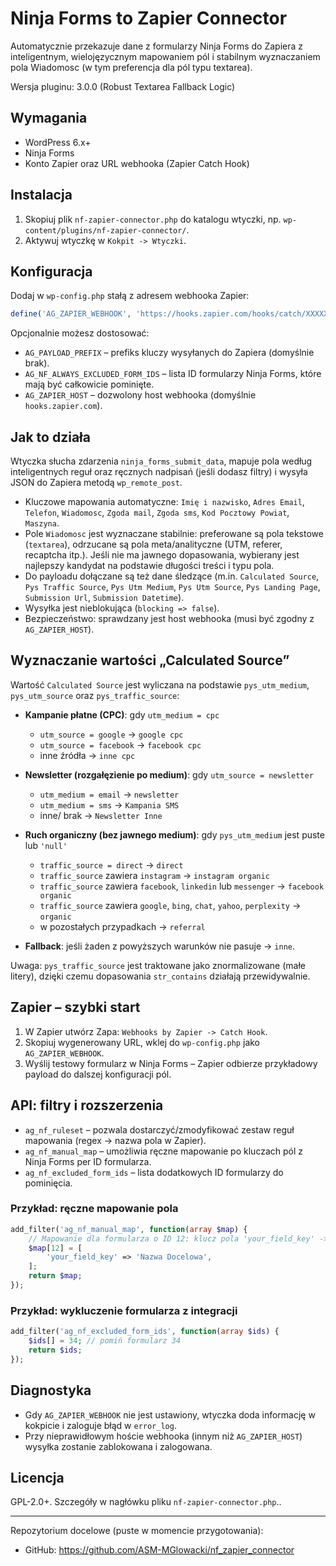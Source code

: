 # Ninja Forms to Zapier Connector

Automatycznie przekazuje dane z formularzy Ninja Forms do Zapiera z inteligentnym, wielojęzycznym mapowaniem pól i stabilnym wyznaczaniem pola Wiadomosc (w tym preferencja dla pól typu textarea).

Wersja pluginu: 3.0.0 (Robust Textarea Fallback Logic)

## Wymagania

- WordPress 6.x+
- Ninja Forms
- Konto Zapier oraz URL webhooka (Zapier Catch Hook)

## Instalacja

1. Skopiuj plik `nf-zapier-connector.php` do katalogu wtyczki, np. `wp-content/plugins/nf-zapier-connector/`.
2. Aktywuj wtyczkę w `Kokpit -> Wtyczki`.

## Konfiguracja

Dodaj w `wp-config.php` stałą z adresem webhooka Zapier:

```php
define('AG_ZAPIER_WEBHOOK', 'https://hooks.zapier.com/hooks/catch/XXXXXXXXX/XXXXXXXXX');
```

Opcjonalnie możesz dostosować:

- `AG_PAYLOAD_PREFIX` – prefiks kluczy wysyłanych do Zapiera (domyślnie brak).
- `AG_NF_ALWAYS_EXCLUDED_FORM_IDS` – lista ID formularzy Ninja Forms, które mają być całkowicie pominięte.
- `AG_ZAPIER_HOST` – dozwolony host webhooka (domyślnie `hooks.zapier.com`).

## Jak to działa

Wtyczka słucha zdarzenia `ninja_forms_submit_data`, mapuje pola według inteligentnych reguł oraz ręcznych nadpisań (jeśli dodasz filtry) i wysyła JSON do Zapiera metodą `wp_remote_post`.

- Kluczowe mapowania automatyczne: `Imię i nazwisko`, `Adres Email`, `Telefon`, `Wiadomosc`, `Zgoda mail`, `Zgoda sms`, `Kod Pocztowy Powiat`, `Maszyna`.
- Pole `Wiadomosc` jest wyznaczane stabilnie: preferowane są pola tekstowe (`textarea`), odrzucane są pola meta/analityczne (UTM, referer, recaptcha itp.). Jeśli nie ma jawnego dopasowania, wybierany jest najlepszy kandydat na podstawie długości treści i typu pola.
- Do payloadu dołączane są też dane śledzące (m.in. `Calculated Source`, `Pys Traffic Source`, `Pys Utm Medium`, `Pys Utm Source`, `Pys Landing Page`, `Submission Url`, `Submission Datetime`).
- Wysyłka jest nieblokująca (`blocking => false`).
- Bezpieczeństwo: sprawdzany jest host webhooka (musi być zgodny z `AG_ZAPIER_HOST`).

## Wyznaczanie wartości „Calculated Source”

Wartość `Calculated Source` jest wyliczana na podstawie `pys_utm_medium`, `pys_utm_source` oraz `pys_traffic_source`:

- **Kampanie płatne (CPC)**: gdy `utm_medium = cpc`
  - `utm_source = google` → `google cpc`
  - `utm_source = facebook` → `facebook cpc`
  - inne źródła → `inne cpc`

- **Newsletter (rozgałęzienie po medium)**: gdy `utm_source = newsletter`
  - `utm_medium = email` → `newsletter`
  - `utm_medium = sms` → `Kampania SMS`
  - inne/ brak → `Newsletter Inne`

- **Ruch organiczny (bez jawnego medium)**: gdy `pys_utm_medium` jest puste lub `'null'`
  - `traffic_source = direct` → `direct`
  - `traffic_source` zawiera `instagram` → `instagram organic`
  - `traffic_source` zawiera `facebook`, `linkedin` lub `messenger` → `facebook organic`
  - `traffic_source` zawiera `google`, `bing`, `chat`, `yahoo`, `perplexity` → `organic`
  - w pozostałych przypadkach → `referral`

- **Fallback**: jeśli żaden z powyższych warunków nie pasuje → `inne`.

Uwaga: `pys_traffic_source` jest traktowane jako znormalizowane (małe litery), dzięki czemu dopasowania `str_contains` działają przewidywalnie.

## Zapier – szybki start

1. W Zapier utwórz Zapa: `Webhooks by Zapier -> Catch Hook`.
2. Skopiuj wygenerowany URL, wklej do `wp-config.php` jako `AG_ZAPIER_WEBHOOK`.
3. Wyślij testowy formularz w Ninja Forms – Zapier odbierze przykładowy payload do dalszej konfiguracji pól.

## API: filtry i rozszerzenia

- `ag_nf_ruleset` – pozwala dostarczyć/zmodyfikować zestaw reguł mapowania (regex -> nazwa pola w Zapier).
- `ag_nf_manual_map` – umożliwia ręczne mapowanie po kluczach pól z Ninja Forms per ID formularza.
- `ag_nf_excluded_form_ids` – lista dodatkowych ID formularzy do pominięcia.

### Przykład: ręczne mapowanie pola

```php
add_filter('ag_nf_manual_map', function(array $map) {
    // Mapowanie dla formularza o ID 12: klucz pola 'your_field_key' -> 'Nazwa Docelowa'
    $map[12] = [
        'your_field_key' => 'Nazwa Docelowa',
    ];
    return $map;
});
```

### Przykład: wykluczenie formularza z integracji

```php
add_filter('ag_nf_excluded_form_ids', function(array $ids) {
    $ids[] = 34; // pomiń formularz 34
    return $ids;
});
```

## Diagnostyka

- Gdy `AG_ZAPIER_WEBHOOK` nie jest ustawiony, wtyczka doda informację w kokpicie i zaloguje błąd w `error_log`.
- Przy nieprawidłowym hoście webhooka (innym niż `AG_ZAPIER_HOST`) wysyłka zostanie zablokowana i zalogowana.

## Licencja

GPL-2.0+. Szczegóły w nagłówku pliku `nf-zapier-connector.php`..

---

Repozytorium docelowe (puste w momencie przygotowania):

- GitHub: https://github.com/ASM-MGlowacki/nf_zapier_connector


